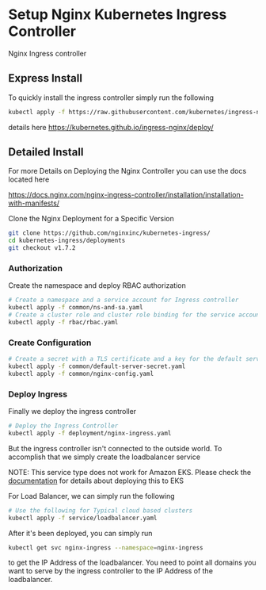 # Setup Nginx Kubernetes Ingress Controller

Nginx Ingress controller

## Express Install

To quickly install the ingress controller simply run the following

```bash
kubectl apply -f https://raw.githubusercontent.com/kubernetes/ingress-nginx/controller-v0.47.0/deploy/static/provider/cloud/deploy.yaml
```

details here https://kubernetes.github.io/ingress-nginx/deploy/

## Detailed Install
For more Details on Deploying the Nginx Controller you can use the docs located here

https://docs.nginx.com/nginx-ingress-controller/installation/installation-with-manifests/

Clone the Nginx Deployment for a Specific Version

```bash
git clone https://github.com/nginxinc/kubernetes-ingress/
cd kubernetes-ingress/deployments
git checkout v1.7.2
```

### Authorization
Create the namespace and deploy RBAC authorization

```bash
# Create a namespace and a service account for Ingress controller
kubectl apply -f common/ns-and-sa.yaml
# Create a cluster role and cluster role binding for the service account:
kubectl apply -f rbac/rbac.yaml
```

### Create Configuration

```bash
# Create a secret with a TLS certificate and a key for the default server in NGINX
kubectl apply -f common/default-server-secret.yaml
kubectl apply -f common/nginx-config.yaml
```


### Deploy Ingress

Finally we deploy the ingress controller

```bash
# Deploy the Ingress Controller
kubectl apply -f deployment/nginx-ingress.yaml
```

But the ingress controller isn't connected to the outside world. To accomplish that we simply create the loadbalancer service

NOTE: This service type does not work for Amazon EKS. Please check the [documentation](https://docs.nginx.com/nginx-ingress-controller/installation/installation-with-manifests/) for details about deploying this to EKS

For Load Balancer, we can simply run the following

```bash
# Use the following for Typical cloud based clusters
kubectl apply -f service/loadbalancer.yaml
```

After it's been deployed, you can simply run

```bash
kubectl get svc nginx-ingress --namespace=nginx-ingress
```
to get the IP Address of the loadbalancer. You need to point all domains you want to serve by the ingress controller to the IP Address of the loadbalancer.